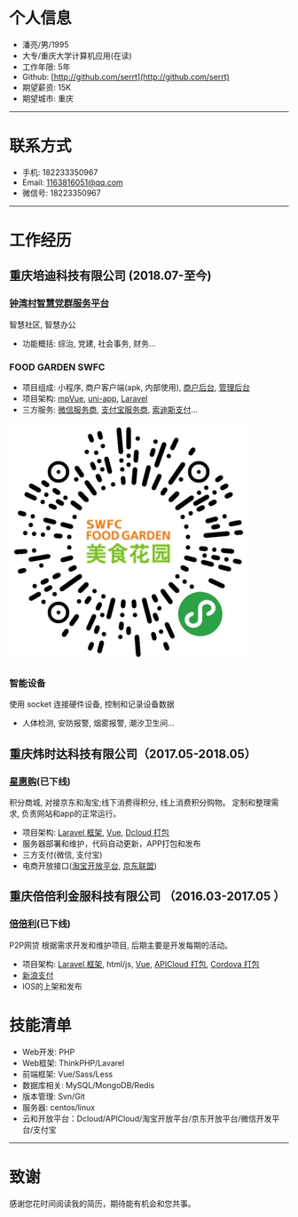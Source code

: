 
# 个人信息

 - 潘亮/男/1995 
 - 大专/重庆大学计算机应用(在读) 
 - 工作年限: 5年
 - Github: [http://github.com/serrt](http://github.com/serrt)
 - 期望薪资: 15K
 - 期望城市: 重庆

---

# 联系方式

- 手机: 182233350967
- Email: 1163816051@qq.com
- 微信号: 18223350967

---
      
# 工作经历

## 重庆培迪科技有限公司 (2018.07-至今)

### [钟湾村智慧党群服务平台](http://www.jszzwc.com)
智慧社区, 智慧办公

- 功能概括: 综治, 党建, 社会事务, 财务...

### FOOD GARDEN SWFC

- 项目组成: 小程序, 商户客户端(apk, 内部使用), [商户后台](https://www.swfcfoodgarden.com/merchant), [管理后台](https://www.swfcfoodgarden.com/admin)
- 项目架构: [mpVue](http://mpvue.com/), [uni-app](https://uniapp.dcloud.io/), [Laravel](https://laravel.com)
- 三方服务: [微信服务商](https://pay.weixin.qq.com/wiki/doc/api/sl.html), [支付宝服务商](https://open.alipay.com), [索迪斯支付](http://sodexo.cn)...

![](swfc.jpg)

### 智能设备
使用 socket 连接硬件设备, 控制和记录设备数据

- 人体检测, 安防报警, 烟雾报警, 潮汐卫生间...

## 重庆炜时达科技有限公司（2017.05-2018.05）

### [星惠购](https://www.wsd178.com)(已下线)
积分商城, 对接京东和淘宝;线下消费得积分, 线上消费积分购物。
定制和整理需求, 负责网站和app的正常运行。

- 项目架构: [Laravel 框架](https://laravel.com), [Vue](https://cn.vuejs.org), [Dcloud 打包](http://www.dcloud.io)
- 服务器部署和维护，代码自动更新，APP打包和发布
- 三方支付(微信, 支付宝)
- 电商开放接口([淘宝开放平台](http://open.taobao.com), [京东联盟](http://open.jd.com))

## 重庆倍倍利金服科技有限公司 （2016.03-2017.05 ）

### [倍倍利](https://www.ibeibeili.com)(已下线)
P2P网贷
根据需求开发和维护项目, 后期主要是开发每期的活动。

- 项目架构: [Laravel 框架](https://laravel.com), html/js, [Vue](https://cn.vuejs.org), [APICloud 打包](https://www.apicloud.com), [Cordova 打包](http://cordova.apache.org)
- [新浪支付](http://pay.mobile.sina.cn)
- IOS的上架和发布

# 技能清单

- Web开发: PHP
- Web框架: ThinkPHP/Lavarel
- 前端框架: Vue/Sass/Less
- 数据库相关: MySQL/MongoDB/Redis
- 版本管理: Svn/Git
- 服务器: centos/linux
- 云和开放平台：Dcloud/APICloud/淘宝开放平台/京东开放平台/微信开发平台/支付宝
      
---

# 致谢
感谢您花时间阅读我的简历，期待能有机会和您共事。
